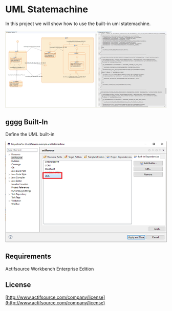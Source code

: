 # UML Statemachine
In this project we will show how to use the built-in uml statemachine.

![Uml Statemachine](images/umlstatemachine.png)


## gggg Built-In
Define the UML built-in

![Uml Statemachine Built-In](images/umlbuiltin.png)

## Requirements
Actifsource Workbench Enterprise Edition

## License
[http://www.actifsource.com/company/license](http://www.actifsource.com/company/license)

